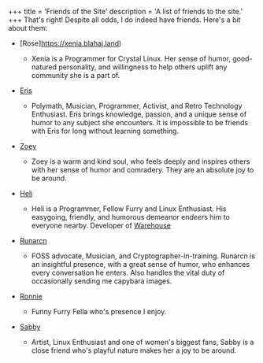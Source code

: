+++
title = 'Friends of the Site'
description = 'A list of friends to the site.'
+++
That's right! Despite all odds, I do indeed have friends. Here's a bit about them:

*   [Rose]https://xenia.blahaj.land)

    * Xenia is a Programmer for Crystal Linux. Her sense of humor, good-natured personality, and willingness to help others uplift any community she is a part of.

*   [Eris](https://eris.gay/)

    * Polymath, Musician, Programmer, Activist, and Retro Technology Enthusiast. Eris brings knowledge, passion, and a unique sense of humor to any subject she encounters. It is impossible to be friends with Eris for long without learning something.

*   [Zoey](https://zoey.blahaj.land)
    
    * Zoey is a warm and kind soul, who feels deeply and inspires others with her sense of humor and comradery. They are an absolute joy to be around.
    
*   [Heli](https://heliguy.neocities.org/)

    * Heli is a Programmer, Fellow Furry and Linux Enthusiast. His easygoing, friendly, and humorous demeanor en*deer*s him to everyone nearby. Developer of [Warehouse](https://github.com/flattool/warehouse)

*   [Runarcn](https://runarcn.bearblog.dev)

    * FOSS advocate, Musician, and Cryptographer-in-training. Runarcn is an insightful presence, with a great sense of humor, who enhances every conversation he enters. Also handles the vital duty of occasionally sending me capybara images.

*   [Ronnie](https://veeronniecaw.space)

    * Funny Furry Fella who's presence I enjoy.

*   [Sabby](https://sabbyblue.blahaj.land/)

    * Artist, Linux Enthusiast and one of women's biggest fans, Sabby is a close friend who's playful nature makes her a joy to  be around.